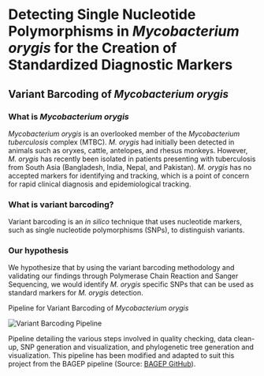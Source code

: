 # Detecting Single Nucleotide Polymorphisms in *Mycobacterium orygis* for the Creation of Standardized Diagnostic Markers

## Variant Barcoding of *Mycobacterium orygis*
### What is *Mycobacterium orygis*
*Mycobacterium orygis* is an overlooked member of the *Mycobacterium tuberculosis* complex (MTBC). *M. orygis* had initially been detected in animals such as oryxes, cattle, antelopes, and rhesus monkeys. However, *M. orygis* has recently been isolated in patients presenting with tuberculosis from South Asia (Bangladesh, India, Nepal, and Pakistan). *M. orygis* has no accepted markers for identifying and tracking, which is a point of concern for rapid clinical diagnosis and epidemiological tracking. 
### What is variant barcoding?
Variant barcoding is an *in silico* technique that uses nucleotide markers, such as single nucleotide polymorphisms (SNPs), to distinguish variants.
### Our hypothesis
We hypothesize that by using the variant barcoding methodology and validating our findings through Polymerase Chain Reaction and Sanger Sequencing, we would identify *M. orygis* specific SNPs that can be used as standard markers for *M. orygis* detection.

Pipeline for Variant Barcoding of *Mycobacterium orygis*

![Variant Barcoding Pipeline](file:///Users/maryagopian/Desktop/Pipeline%20Honours.jpg)

Pipeline detailing the various steps involved in quality checking, data clean-up, SNP generation and visualization, and phylogenetic tree generation and visualization. This pipeline has been modified and adapted to suit this project from the BAGEP pipeline (Source: [BAGEP GitHub](https://github.com/idolawoye/BAGEP)).



